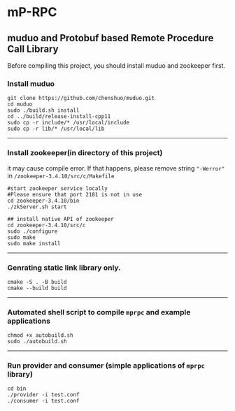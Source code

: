 # mP-RPC
## muduo and Protobuf based Remote Procedure Call Library


Before compiling this project, you should install muduo and zookeeper first.

### Install muduo
```shell
git clone https://github.com/chenshuo/muduo.git
cd muduo
sudo ./build.sh install
cd ../build/release-install-cpp11
sudo cp -r include/* /usr/local/include
sudo cp -r lib/* /usr/local/lib
```

----

### Install zookeeper(in directory of this project)
it may cause compile error. If that happens, please remove string `"-Werror"` in `/zookeeper-3.4.10/src/c/Makefile`

```shell
#start zookeeper service locally
#Please ensure that port 2181 is not in use
cd zookeeper-3.4.10/bin
./zkServer.sh start

## install native API of zookeeper
cd zookeeper-3.4.10/src/c
sudo ./configure
sudo make
sudo make install
```
----

### Genrating static link library only.

```shell
cmake -S . -B build
cmake --build build
```
----

### Automated shell script to compile ``mprpc`` and example applications
```shell
chmod +x autobuild.sh
sudo ./autobuild.sh
```

----

### Run provider and consumer (simple applications of ``mprpc`` library)

```shell
cd bin
./provider -i test.conf
./consumer -i test.conf
```

